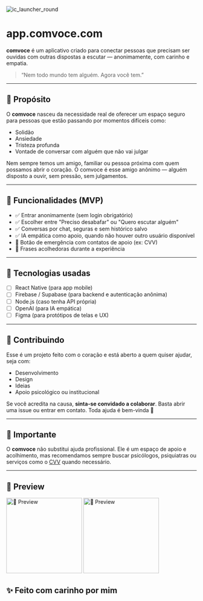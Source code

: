 ![ic_launcher_round](https://github.com/user-attachments/assets/83032b3a-446e-45a8-9286-a1f7727298f8)

# app.comvoce.com

**comvoce** é um aplicativo criado para conectar pessoas que precisam ser ouvidas com outras dispostas a escutar — anonimamente, com carinho e empatia.

> “Nem todo mundo tem alguém. Agora você tem.”

---

## 🌱 Propósito

O **comvoce** nasceu da necessidade real de oferecer um espaço seguro para pessoas que estão passando por momentos difíceis como:
- Solidão
- Ansiedade
- Tristeza profunda
- Vontade de conversar com alguém que não vai julgar

Nem sempre temos um amigo, familiar ou pessoa próxima com quem possamos abrir o coração. O comvoce é esse amigo anônimo — alguém disposto a ouvir, sem pressão, sem julgamentos.

---

## 🎯 Funcionalidades (MVP)

- ✅ Entrar anonimamente (sem login obrigatório)
- ✅ Escolher entre "Preciso desabafar" ou "Quero escutar alguém"
- ✅ Conversas por chat, seguras e sem histórico salvo
- ✅ IA empática como apoio, quando não houver outro usuário disponível
- 🚨 Botão de emergência com contatos de apoio (ex: CVV)
- 💬 Frases acolhedoras durante a experiência

---

## 🧠 Tecnologias usadas

- [ ] React Native (para app mobile)
- [ ] Firebase / Supabase (para backend e autenticação anônima)
- [ ] Node.js (caso tenha API própria)
- [ ] OpenAI (para IA empática)
- [ ] Figma (para protótipos de telas e UX)

---

## 💛 Contribuindo

Esse é um projeto feito com o coração e está aberto a quem quiser ajudar, seja com:
- Desenvolvimento
- Design
- Ideias
- Apoio psicológico ou institucional

Se você acredita na causa, **sinta-se convidado a colaborar**. Basta abrir uma issue ou entrar em contato. Toda ajuda é bem-vinda 🙏

---

## 📌 Importante

O **comvoce** não substitui ajuda profissional. Ele é um espaço de apoio e acolhimento, mas recomendamos sempre buscar psicólogos, psiquiatras ou serviços como o [CVV](https://www.cvv.org.br/) quando necessário.

---
<h2>📸 Preview</h2>
<img src="https://github.com/user-attachments/assets/f585af76-f59d-40fd-8841-e22d804e1006" alt="📱 Preview" width="200">
<img src="https://github.com/user-attachments/assets/f72df1b5-3fd0-472f-88d8-cfc29ab45749" alt="📱 Preview" width="200">


## ✨ Feito com carinho por mim

